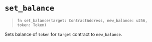 # `set_balance`

> `fn set_balance(target: ContractAddress, new_balance: u256, token: Token)`

Sets balance of `token` for `target` contract to `new_balance`.
